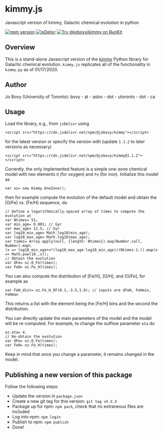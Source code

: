 # kimmy.js
Javascript version of kimmy, Galactic chemical evolution in python

[![npm version](https://badge.fury.io/js/%40jobovy%2Fkimmy.svg)](https://badge.fury.io/js/%40jobovy%2Fkimmy)
[![jsDelivr](https://badgen.net/jsdelivr/v/npm/@jobovy/kimmy)](https://www.jsdelivr.com/package/npm/@jobovy/kimmy)
[![Try @jobovy/kimmy on RunKit](https://badge.runkitcdn.com/@jobovy/kimmy.svg)](https://npm.runkit.com/@jobovy/kimmy)

## Overview

This is a stand-alone Javascript version of the
[kimmy](https://github.com/jobovy/kimmy) Python library for Galactic
chemical evolution. ``kimmy.js`` replicates all of the functionality
in ``kimmy.py`` as of 01/17/2020.

## Author

Jo Bovy (University of Toronto): bovy - at - astro - dot - utoronto - dot - ca

## Usage

Load the library, e.g., from ``jsDelivr`` using
```
<script src="https://cdn.jsdelivr.net/npm/@jobovy/kimmy"></script>
```
for the latest version or specify the version with (update ``1.1.2`` to later versions as necessary)
```
<script src="https://cdn.jsdelivr.net/npm/@jobovy/kimmy@1.1.2"></script>
```

Currently, the only implemented feature is a simple one-zone chemical
model with two elements ``O`` (for oxygen) and ``Fe`` (for
iron). Initialize this model as
```
var oz= new Kimmy.OneZone();
```
then for example compute the evolution of the default model and obtain
the [O/Fe] vs. [Fe/H] sequence, do
```
// Define a logarithmically-spaced array of times to compute the evolution at
var Ntimes= 51;
var min_age= 0.001; // Gyr
var max_age= 12.5; // Gyr
var log10_min_age= Math.log10(min_age);
var log10_max_age= Math.log10(max_age);
var times= Array.apply(null, {length: Ntimes}).map(Number.call, Number).map\
(x => log10_min_age+x*(log10_max_age-log10_min_age)/(Ntimes-1.)).map(x => Math.pow(10.,x));
// Obtain the evolution
var OFe= oz.O_Fe(times);
var FeH= oz.Fe_H(times);
```

You can also compute the distribution of [Fe/H], [O/H], and [O/Fe],
for example as
```
var FeH_dist= oz.Fe_H_DF(0.1,-3.5,1.0); // inputs are dFeH, FeHmin, FeHmax
```
This returns a list with the element being the [Fe/H] bins and the
second the distribution.

You can directly update the main parameters of the model and the model
will be re-computed. For example, to change the outflow parameter
``eta`` do
```
oz.eta= 4.
// Re-obtain the evolution
var OFe= oz.O_Fe(times);
var FeH= oz.Fe_H(times);
```
Keep in mind that once you change a parameter, it remains changed in
the model.

## Publishing a new version of this package

Follow the following steps:

* Update the version in ``package.json``
* Create a new git tag for this version: ``git tag vX.X.X``
* Package up for npm: ``npm pack``, check that no extraneous files are included
* Log into npm: ``npm login``
* Publish to npm: ``npm publish``
* Done!
